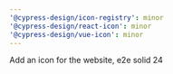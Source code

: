 ```yaml
---
'@cypress-design/icon-registry': minor
'@cypress-design/react-icon': minor
'@cypress-design/vue-icon': minor
---
```


Add an icon for the website, e2e solid 24
